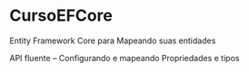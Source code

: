 # CursoEFCore
Entity Framework Core para Mapeando suas entidades

API fluente – Configurando e mapeando Propriedades e tipos
